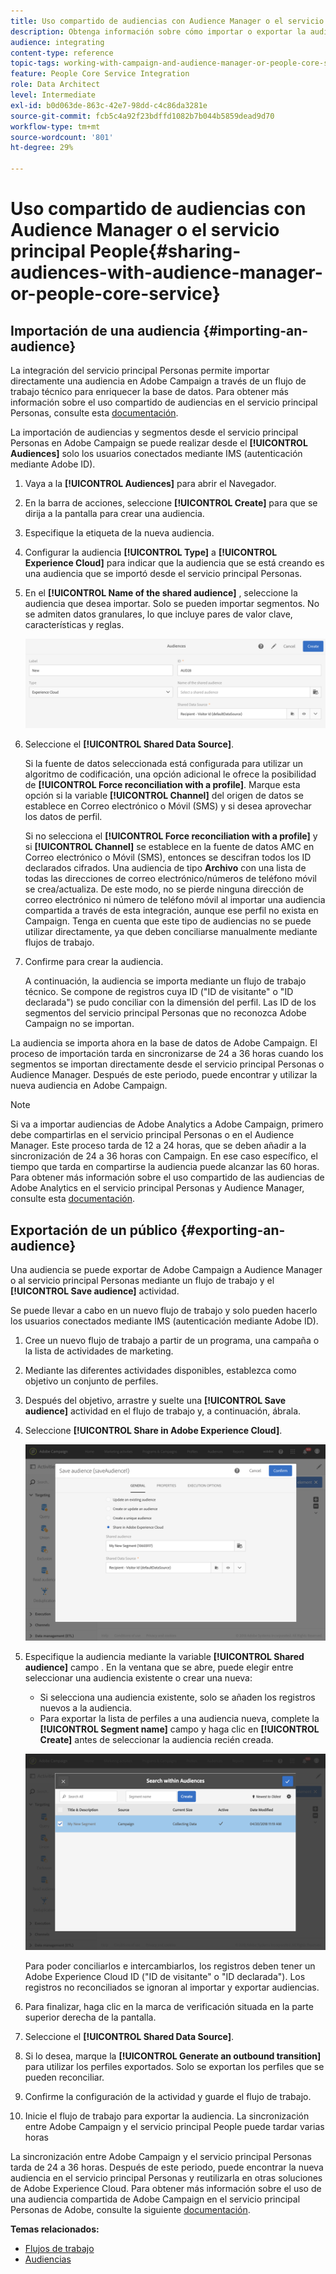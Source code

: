 ```yaml
---
title: Uso compartido de audiencias con Audience Manager o el servicio principal People
description: Obtenga información sobre cómo importar o exportar la audiencia dentro de las distintas soluciones de Adobe Experience Cloud.
audience: integrating
content-type: reference
topic-tags: working-with-campaign-and-audience-manager-or-people-core-service
feature: People Core Service Integration
role: Data Architect
level: Intermediate
exl-id: b0d063de-863c-42e7-98dd-c4c86da3281e
source-git-commit: fcb5c4a92f23bdffd1082b7b044b5859dead9d70
workflow-type: tm+mt
source-wordcount: '801'
ht-degree: 29%

---
```


# Uso compartido de audiencias con Audience Manager o el servicio principal People{#sharing-audiences-with-audience-manager-or-people-core-service}

## Importación de una audiencia {#importing-an-audience}

La integración del servicio principal Personas permite importar directamente una audiencia en Adobe Campaign a través de un flujo de trabajo técnico para enriquecer la base de datos. Para obtener más información sobre el uso compartido de audiencias en el servicio principal Personas, consulte esta [documentación](https://experienceleague.adobe.com/docs/analytics/components/segmentation/segmentation-workflow/seg-publish.html?lang=es).

La importación de audiencias y segmentos desde el servicio principal Personas en Adobe Campaign se puede realizar desde el **[!UICONTROL Audiences]** solo los usuarios conectados mediante IMS (autenticación mediante Adobe ID).

1. Vaya a la **[!UICONTROL Audiences]** para abrir el Navegador.
1. En la barra de acciones, seleccione **[!UICONTROL Create]** para que se dirija a la pantalla para crear una audiencia.
1. Especifique la etiqueta de la nueva audiencia.
1. Configurar la audiencia **[!UICONTROL Type]** a **[!UICONTROL Experience Cloud]** para indicar que la audiencia que se está creando es una audiencia que se importó desde el servicio principal Personas.
1. En el **[!UICONTROL Name of the shared audience]** , seleccione la audiencia que desea importar. Solo se pueden importar segmentos. No se admiten datos granulares, lo que incluye pares de valor clave, características y reglas.

   ![](assets/aam_import_audience.png)

1. Seleccione el **[!UICONTROL Shared Data Source]**.

   Si la fuente de datos seleccionada está configurada para utilizar un algoritmo de codificación, una opción adicional le ofrece la posibilidad de **[!UICONTROL Force reconciliation with a profile]**. Marque esta opción si la variable **[!UICONTROL Channel]** del origen de datos se establece en Correo electrónico o Móvil (SMS) y si desea aprovechar los datos de perfil.

   Si no selecciona el **[!UICONTROL Force reconciliation with a profile]** y si **[!UICONTROL Channel]** se establece en la fuente de datos AMC en Correo electrónico o Móvil (SMS), entonces se descifran todos los ID declarados cifrados. Una audiencia de tipo **Archivo** con una lista de todas las direcciones de correo electrónico/números de teléfono móvil se crea/actualiza. De este modo, no se pierde ninguna dirección de correo electrónico ni número de teléfono móvil al importar una audiencia compartida a través de esta integración, aunque ese perfil no exista en Campaign. Tenga en cuenta que este tipo de audiencias no se puede utilizar directamente, ya que deben conciliarse manualmente mediante flujos de trabajo.

1. Confirme para crear la audiencia.

   A continuación, la audiencia se importa mediante un flujo de trabajo técnico. Se compone de registros cuya ID (&quot;ID de visitante&quot; o &quot;ID declarada&quot;) se pudo conciliar con la dimensión del perfil. Las ID de los segmentos del servicio principal Personas que no reconozca Adobe Campaign no se importan.

La audiencia se importa ahora en la base de datos de Adobe Campaign. El proceso de importación tarda en sincronizarse de 24 a 36 horas cuando los segmentos se importan directamente desde el servicio principal Personas o Audience Manager. Después de este periodo, puede encontrar y utilizar la nueva audiencia en Adobe Campaign.

>[!NOTE]
>
>Si va a importar audiencias de Adobe Analytics a Adobe Campaign, primero debe compartirlas en el servicio principal Personas o en el Audience Manager. Este proceso tarda de 12 a 24 horas, que se deben añadir a la sincronización de 24 a 36 horas con Campaign. En ese caso específico, el tiempo que tarda en compartirse la audiencia puede alcanzar las 60 horas. Para obtener más información sobre el uso compartido de las audiencias de Adobe Analytics en el servicio principal Personas y Audience Manager, consulte esta [documentación](https://experienceleague.adobe.com/docs/analytics/components/segmentation/segmentation-workflow/seg-publish.html).

## Exportación de un público {#exporting-an-audience}

Una audiencia se puede exportar de Adobe Campaign a Audience Manager o al servicio principal Personas mediante un flujo de trabajo y el **[!UICONTROL Save audience]** actividad.

Se puede llevar a cabo en un nuevo flujo de trabajo y solo pueden hacerlo los usuarios conectados mediante IMS (autenticación mediante Adobe ID).

1. Cree un nuevo flujo de trabajo a partir de un programa, una campaña o la lista de actividades de marketing.
1. Mediante las diferentes actividades disponibles, establezca como objetivo un conjunto de perfiles.
1. Después del objetivo, arrastre y suelte una **[!UICONTROL Save audience]** actividad en el flujo de trabajo y, a continuación, ábrala.
1. Seleccione **[!UICONTROL Share in Adobe Experience Cloud]**.

   ![](assets/aam_save_audience_activity.png)

1. Especifique la audiencia mediante la variable **[!UICONTROL Shared audience]** campo . En la ventana que se abre, puede elegir entre seleccionar una audiencia existente o crear una nueva:

   * Si selecciona una audiencia existente, solo se añaden los registros nuevos a la audiencia.
   * Para exportar la lista de perfiles a una audiencia nueva, complete la **[!UICONTROL Segment name]** campo y haga clic en **[!UICONTROL Create]** antes de seleccionar la audiencia recién creada.

   ![](assets/aam_save_audience_segment_picker.png)

   Para poder conciliarlos e intercambiarlos, los registros deben tener un Adobe Experience Cloud ID (&quot;ID de visitante&quot; o &quot;ID declarada&quot;). Los registros no reconciliados se ignoran al importar y exportar audiencias.

1. Para finalizar, haga clic en la marca de verificación situada en la parte superior derecha de la pantalla.
1. Seleccione el **[!UICONTROL Shared Data Source]**.
1. Si lo desea, marque la **[!UICONTROL Generate an outbound transition]** para utilizar los perfiles exportados. Solo se exportan los perfiles que se pueden reconciliar.
1. Confirme la configuración de la actividad y guarde el flujo de trabajo.
1. Inicie el flujo de trabajo para exportar la audiencia. La sincronización entre Adobe Campaign y el servicio principal People puede tardar varias horas

La sincronización entre Adobe Campaign y el servicio principal Personas tarda de 24 a 36 horas. Después de este periodo, puede encontrar la nueva audiencia en el servicio principal Personas y reutilizarla en otras soluciones de Adobe Experience Cloud. Para obtener más información sobre el uso de una audiencia compartida de Adobe Campaign en el servicio principal Personas de Adobe, consulte la siguiente [documentación](https://experienceleague.adobe.com/docs/core-services/interface/audiences/t-audience-create.html?lang=es).

**Temas relacionados:**

* [Flujos de trabajo](../../automating/using/get-started-workflows.md)
* [Audiencias](../../audiences/using/about-audiences.md)
